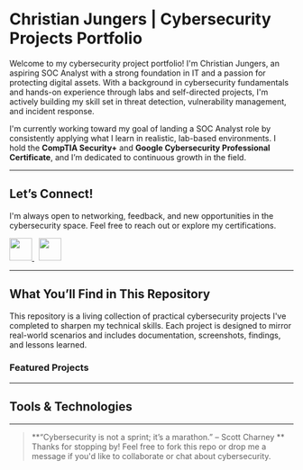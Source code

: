 # Christian Jungers | Cybersecurity Projects Portfolio

Welcome to my cybersecurity project portfolio! I'm Christian Jungers, an aspiring SOC Analyst with a strong foundation in IT and a passion for protecting digital assets. With a background in cybersecurity fundamentals and hands-on experience through labs and self-directed projects, I'm actively building my skill set in threat detection, vulnerability management, and incident response.

I'm currently working toward my goal of landing a SOC Analyst role by consistently applying what I learn in realistic, lab-based environments. I hold the **CompTIA Security+** and **Google Cybersecurity Professional Certificate**, and I’m dedicated to continuous growth in the field.

---

## Let’s Connect!

I'm always open to networking, feedback, and new opportunities in the cybersecurity space. Feel free to reach out or explore my certifications.

<a href=https://www.linkedin.com/in/christian-jungers/ target="_blank">
  <img src="https://img.shields.io/badge/LinkedIn-blue?logo=linkedin&logoColor=white" style="height:40px;" />
</a>
&nbsp;
<a href=https://www.credly.com/users/christian-jungers target="_blank">
  <img src="https://img.shields.io/badge/Credly-orange?logo=acclaim&logoColor=white" style="height:40px;" />
</a>

---

## What You’ll Find in This Repository

This repository is a living collection of practical cybersecurity projects I've completed to sharpen my technical skills. Each project is designed to mirror real-world scenarios and includes documentation, screenshots, findings, and lessons learned.

### Featured Projects

---

## Tools & Technologies


---


> **“Cybersecurity is not a sprint; it’s a marathon.” – Scott Charney **  
Thanks for stopping by! Feel free to fork this repo or drop me a message if you'd like to collaborate or chat about cybersecurity.
